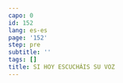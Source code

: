 ```yaml
---
capo: 0
id: 152
lang: es-es
page: '152'
step: pre
subtitle: ''
tags: []
title: SI HOY ESCUCHÁIS SU VOZ
---
```

